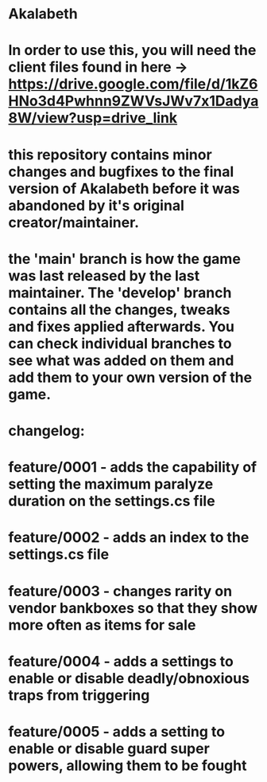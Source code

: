 # Akalabeth
# In order to use this, you will need the client files found in here -> https://drive.google.com/file/d/1kZ6HNo3d4Pwhnn9ZWVsJWv7x1Dadya8W/view?usp=drive_link
# this repository contains minor changes and bugfixes to the final version of Akalabeth before it was abandoned by it's original creator/maintainer. 
# the 'main' branch is how the game was last released by the last maintainer. The 'develop' branch contains all the changes, tweaks and fixes applied afterwards. You can check individual branches to see what was added on them and add them to your own version of the game.
# changelog:
# feature/0001 - adds the capability of setting the maximum paralyze duration on the settings.cs file
# feature/0002 - adds an index to the settings.cs file
# feature/0003 - changes rarity on vendor bankboxes so that they show more often as items for sale
# feature/0004 - adds a settings to enable or disable deadly/obnoxious traps from triggering
# feature/0005 - adds a setting to enable or disable guard super powers, allowing them to be fought
